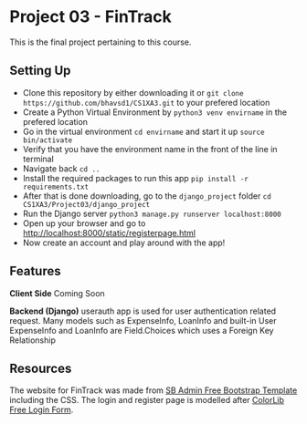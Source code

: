 # Project 03 - FinTrack
This is the final project pertaining to this course.

## Setting Up

* Clone this repository by either downloading it or `git clone https://github.com/bhavsd1/CS1XA3.git` to your prefered location
* Create a Python Virtual Environment by `python3 venv envirname` in the prefered location
* Go in the virtual environment `cd envirname` and start it up `source bin/activate`
* Verify that you have the environment name in the front of the line in terminal
* Navigate back `cd ..`
* Install the required packages to run this app `pip install -r requirements.txt`
* After that is done downloading, go to the `django_project` folder `cd CS1XA3/Project03/django_project`
* Run the Django server `python3 manage.py runserver localhost:8000`
* Open up your browser and go to [http://localhost:8000/static/registerpage.html](http://localhost:8000/static/registerpage.html)
* Now create an account and play around with the app!


## Features

**Client Side**
Coming Soon

**Backend (Django)**
userauth app is used for user authentication related request.
Many models such as ExpenseInfo, LoanInfo and built-in User
ExpenseInfo and LoanInfo are Field.Choices which uses a Foreign Key Relationship



## Resources
The website for FinTrack was made from [SB Admin Free Bootstrap Template](https://startbootstrap.com/templates/sb-admin/) including the CSS.
The login and register page is modelled after [ColorLib Free Login Form](https://colorlib.com/wp/template/login-form-v2/).




